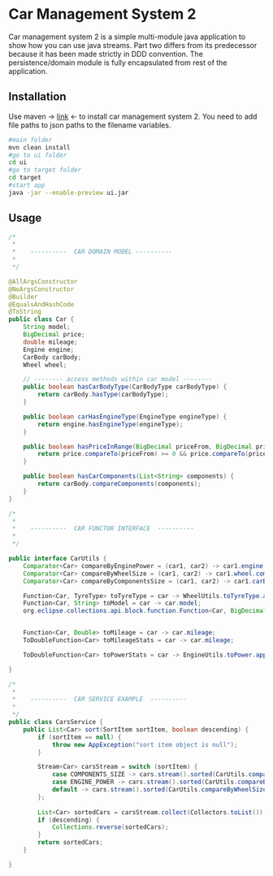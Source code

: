 # Car Management System 2

Car management system 2 is a simple multi-module java application to show how you can use java streams. Part two
differs from its predecessor because it has been made strictly in DDD convention. The persistence/domain module is fully
encapsulated from rest of the application.

## Installation

Use maven -> [link](https://maven.apache.org/download.cgi) <- to install car management system 2. You need to add file paths to json paths to the filename variables.

```bash
#main folder
mvn clean install
#go to ui folder 
cd ui
#go to target folder
cd target
#start app
java -jar --enable-preview ui.jar
```

## Usage

```java
/*
 *
 *    ----------  CAR DOMAIN MODEL ----------
 *
 */

@AllArgsConstructor
@NoArgsConstructor
@Builder
@EqualsAndHashCode
@ToString
public class Car {
    String model;
    BigDecimal price;
    double mileage;
    Engine engine;
    CarBody carBody;
    Wheel wheel;

    // -------- access methods within car model --------
    public boolean hasCarBodyType(CarBodyType carBodyType) {
        return carBody.hasType(carBodyType);
    }

    public boolean carHasEngineType(EngineType engineType) {
        return engine.hasEngineType(engineType);
    }

    public boolean hasPriceInRange(BigDecimal priceFrom, BigDecimal priceTo) {
        return price.compareTo(priceFrom) >= 0 && price.compareTo(priceTo) <= 0;
    }

    public boolean hasCarComponents(List<String> components) {
        return carBody.compareComponents(components);
    }
}

/*
 *
 *    ----------  CAR FUNCTOR INTERFACE  ----------
 *
 */

public interface CarUtils {
    Comparator<Car> compareByEnginePower = (car1, car2) -> car1.engine.compareByPower(car2.engine);
    Comparator<Car> compareByWheelSize = (car1, car2) -> car1.wheel.compareBySize(car2.wheel);
    Comparator<Car> compareByComponentsSize = (car1, car2) -> car1.carBody.compareByComponentsSize(car2.carBody);

    Function<Car, TyreType> toTyreType = car -> WheelUtils.toTyreType.apply(car.wheel);
    Function<Car, String> toModel = car -> car.model;
    org.eclipse.collections.api.block.function.Function<Car, BigDecimal> toPrice = car -> car.price;


    Function<Car, Double> toMileage = car -> car.mileage;
    ToDoubleFunction<Car> toMileageStats = car -> car.mileage;

    ToDoubleFunction<Car> toPowerStats = car -> EngineUtils.toPower.apply(car.engine);

}

/*
 *
 *    ----------  CAR SERVICE EXAMPLE  ----------
 *
 */
public class CarsService {
    public List<Car> sort(SortItem sortItem, boolean descending) {
        if (sortItem == null) {
            throw new AppException("sort item object is null");
        }

        Stream<Car> carsStream = switch (sortItem) {
            case COMPONENTS_SIZE -> cars.stream().sorted(CarUtils.compareByComponentsSize);
            case ENGINE_POWER -> cars.stream().sorted(CarUtils.compareByEnginePower);
            default -> cars.stream().sorted(CarUtils.compareByWheelSize);
        };
        
        List<Car> sortedCars = carsStream.collect(Collectors.toList());
        if (descending) {
            Collections.reverse(sortedCars);
        }
        return sortedCars;
    }

}




```
